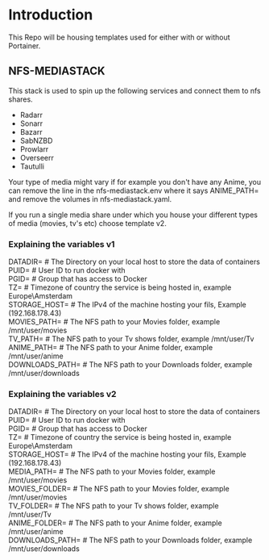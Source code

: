 # Introduction

This Repo will be housing templates used for either with or without Portainer.


## NFS-MEDIASTACK

This stack is used to spin up the following services and connect them to nfs shares.  

* Radarr
* Sonarr
* Bazarr
* SabNZBD
* Prowlarr
* Overseerr
* Tautulli

Your type of media might vary if for example you don't have any Anime, you can remove the line in the nfs-mediastack.env where it says ANIME_PATH= and remove the volumes in nfs-mediastack.yaml. 

If you run a single media share under which you house your different types of media (movies, tv's etc) choose template v2. 

### Explaining the variables v1

DATADIR=            # The Directory on your local host to store the data of containers
<br>
PUID=               # User ID to run docker with
<br>
PGID=               # Group that has access to Docker
<br>
TZ=                 # Timezone of country the service is being hosted in, example Europe\Amsterdam
<br>
STORAGE_HOST=       # The IPv4 of the machine hosting your fils, Example (192.168.178.43)
<br>
MOVIES_PATH=        # The NFS path to your Movies folder, example /mnt/user/movies
<br>
TV_PATH=            # The NFS path to your Tv shows folder, example /mnt/user/Tv
<br>
ANIME_PATH=         # The NFS path to your Anime folder, example /mnt/user/anime
<br>
DOWNLOADS_PATH=     # The NFS path to your Downloads folder, example /mnt/user/downloads

### Explaining the variables v2

DATADIR=            # The Directory on your local host to store the data of containers
<br>
PUID=               # User ID to run docker with
<br>
PGID=               # Group that has access to Docker
<br>
TZ=                 # Timezone of country the service is being hosted in, example Europe\Amsterdam
<br>
STORAGE_HOST=       # The IPv4 of the machine hosting your fils, Example (192.168.178.43)
<br>
MEDIA_PATH=         # The NFS path to your Movies folder, example /mnt/user/movies
<br>
MOVIES_FOLDER=      # The NFS path to your Movies folder, example /mnt/user/movies
<br>
TV_FOLDER=          # The NFS path to your Tv shows folder, example /mnt/user/Tv
<br>
ANIME_FOLDER=       # The NFS path to your Anime folder, example /mnt/user/anime
<br>
DOWNLOADS_PATH=     # The NFS path to your Downloads folder, example /mnt/user/downloads

